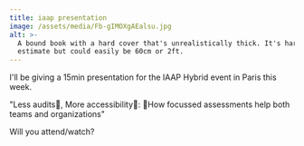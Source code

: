 ```yaml
---
title: iaap presentation
image: /assets/media/Fb-gIMOXgAEalsu.jpg
alt: >-
  A bound book with a hard cover that's unrealistically thick. It's hard to
  estimate but could easily be 60cm or 2ft.
---
```


I'll be giving a 15min presentation for the IAAP Hybrid event in Paris this week.

"Less audits, More accessibility: How focussed assessments help both teams and organizations"

Will you attend/watch?
